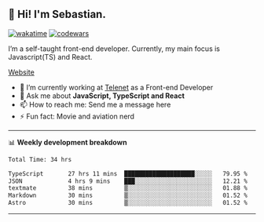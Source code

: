 ## 👋 Hi! I'm Sebastian.

[![wakatime](https://wakatime.com/badge/user/df0036c6-328a-4a39-be9b-e49417ed22a1.svg)](https://wakatime.com/@df0036c6-328a-4a39-be9b-e49417ed22a1)
[![codewars](https://www.codewars.com/users/sebavuye/badges/small)](https://www.codewars.com/users/sebavuye)

I’m a self-taught front-end developer. Currently, my main focus is Javascript(TS) and React.

[Website](https://sebastianvuye.be)

- 🔭 I’m currently working at [Telenet](https://telenet.be/) as a Front-end Developer
- 💬 Ask me about **JavaScript, TypeScript and React**
- 📫 How to reach me: Send me a message here
- ⚡ Fun fact: Movie and aviation nerd

-------

📊 **Weekly development breakdown**

<!--START_SECTION:waka-->

```txt
Total Time: 34 hrs

TypeScript       27 hrs 11 mins  ████████████████████░░░░░   79.95 %
JSON             4 hrs 9 mins    ███░░░░░░░░░░░░░░░░░░░░░░   12.21 %
textmate         38 mins         ▒░░░░░░░░░░░░░░░░░░░░░░░░   01.88 %
Markdown         30 mins         ▒░░░░░░░░░░░░░░░░░░░░░░░░   01.52 %
Astro            30 mins         ▒░░░░░░░░░░░░░░░░░░░░░░░░   01.52 %
```

<!--END_SECTION:waka-->
-------
